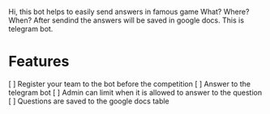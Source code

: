Hi, this bot helps to easily send answers in famous game What? Where? When? After sendind the answers will be saved in google docs. This is telegram bot.

# Features 
[ ] Register your team to the bot before the competition
[ ] Answer to the telegram bot
[ ] Admin can limit when it is allowed to answer to the question
[ ] Questions are saved to the google docs table